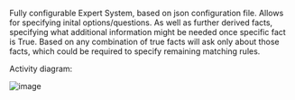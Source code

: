 Fully configurable Expert System, based on json configuration file. Allows for specifying inital options/questions. As well as further derived facts,
specifying what additional information might be needed once specific fact is True. Based on any combination of true facts will ask only about those facts, which could be required to specify remaining matching rules.

Activity diagram:

![image](https://github.com/Experrior/ExpertSystem/assets/73387931/a16e6979-4c6c-4164-b42b-a7bfbe266ab6)
